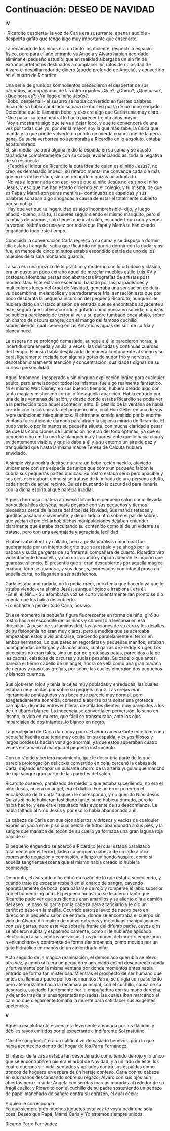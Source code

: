 # Continuación: DESEO DE NAVIDAD
                                 
**IV**

-Ricardito despierta- la voz de Carla era susurrante, apenas audible -despierta gafito que tengo algo muy importante que enseñarte.

La recámara de los niños era un tanto insuficiente, respecto a espacio físico, pero para el año entrante ya Angela y Alvaro habían acordado eliminar el pequeño estudio, que en realidad albergaba un sin fin de extraños artefactos destinados a complacer los ratos de ociosidad de Alvaro el despilfarrador de dinero (apodo preferido de Angela), y convertirlo en el cuarto de Ricardito.

Una serie de gruñidos somnolientos precedieron el despertar de sus párpados, acompañados de las interrogantes ¿Qué?, ¿Como?, ¿Que pasa?, ¿Que hora es?, ¿Ya llego el niño Jesús?.  
-Bobo, despierta!!- el susurro se había convertido en fuertes palabras.  
Ricardito ya había cambiado su cara de morfeo por la de un búho enojado. Detestaba que lo llamaran bobo, y eso era algo que Carla tenía muy claro.  
-Que pasa- su tono neutral lo hacía parecer treinta años mayor.  
-Voy a mostrarte algo que te va a dejar loco, y que te convencerá de una vez por todas que yo, por ser la mayor, soy la que más sabe, la única que manda y la que puede volverte un puñito de mierda cuando me de la perra gana- Su sucia verborrea no asombraba a Ricardito en lo absoluto, estaba acostumbrado.  
El, sin mediar palabra alguna le dio la espalda en su cama y se acostó tapándose completamente con su cobija, evidenciando así toda la negativa de su respuesta.  
-¿Tendrá el idiota de Ricardito la puta idea de quien es el niño Jesús?, no creo, es demasiado imbécil, su retardo mental me convence cada día más que no es mi hermano, sino un recogido o quizás un adoptado.  
-No vas a lograr nada con eso, yo sé que el niño Jesús no es sino el niño Jesús, y eso que me han estado diciendo en el colegio, y tu misma, de que es Papá y Mamá son puras mentiras- continuaba de espaldas y sus palabras sonaban algo ahogadas a causa de estar él totalmente cubierto por su cobija.  
-Hay que ver que tu ingenuidad es algo incomprensible- dijo, y luego añadió -bueno, allá tu, si quieres seguir siendo el mismo mariquito, pero si cambias de parecer, solo tienes que ir al salón, esconderte un rato y verás la verdad, sabrás de una vez por todas que Papá y Mamá te han estado engañando todo este tiempo.

Concluida la conversación Carla regresó a su cama y se dispuso a dormir, ella estaba tranquila, sabia que Ricardito no podría dormir con la duda; y así fue, en menos de cinco minutos estaba escondido detrás de uno de los muebles de la sala montando guardia.

La sala era una mezcla de lo práctico y moderno con lo ortodoxo y clásico, era un gusto un poco extraño aquel de mezclar muebles estilo Luis XV y costosas alfombras persas con abstractas litografías de artistas post modernistas. Este extraño escenario, bañado por las parpadearles y multicolores luces del árbol de Navidad, generaba una sensación de deja-vu decembrina, melancólica y aterradoramete fría; sensación esta que por poco desbarata la pequeña incursión del pequeño Ricardito, aunque sí le hubiera dado un vistazo al salón de entrada que se encontraba adyacente a este, seguro que hubiera corrido y gritado como nunca en su vida, o quizás se hubiera paralizado de terror al ver a su padre tumbado boca abajo, sobre un charco de oscura sangre, con el mango del famoso cuchillo sobresaliendo, cual iceberg en las Antárticas aguas del sur, de su fría y blanca nuca.

La espera no se prolongó demasiado, aunque a él le parecieron horas; la incertidumbre enreda y anula, a veces, las delicadas y continuas cuerdas del tiempo. El ansía había desplazado de manera contundente al sueño y su cara, ligeramente rociada con algunas gotas de sudor frío y nervioso, denotaban claramente atención y concentración, cualidades dignas de su curiosa personalidad.

Aquel fenómeno, inesperado y sin ninguna explicación lógica para cualquier adulto, pero anhelado por todos los infantes, fue algo
realmente fantástico. Ni el mismo Walt Disney, en sus buenos tiempos, hubiera creado algo con tanta magia y misticismo corno lo fue aquella aparición. Había entrado por una de las ventanas del salón, y desde donde estaba Ricardito se podía ver a la perfección todo aquel acontecimiento. El pestillo de la ventana se había corrido con la sola mirada del pequeño niño, cual Huri Geller en una de sus representaciones telequinéticas. El chirriante sonido emitido por la enorme ventana fue suficiente carnada para atraer la sigilosa mirada de Ricardito. El pudo verlo, o por lo menos su pequeña silueta, con mucha claridad a pesar de que las condiciones de iluminación no eran del todo óptimas; ya que el pequeño niño emitía una luz blanquecina y fluorescente que lo hacia clara y evidentemente visible, y que le daba a él y a su entorno un aire de paz y tranquilidad que hasta la misma madre Teresa de Calcuta hubiera envidiado.

A simple vista podría decirse que era un bebe recién nacido, ataviado únicamente con una especie de túnica que como un pequeño faldón le cubría sus pequeñas partes púdicas. Su rostro estaba serio pero apacible y sus ojos escrutaban, como si se tratase de la mirada de una persona adulta, cada rincón de aquel recinto. Quizás buscando la oscuridad para llenarla con la dicha espiritual que parecía irradiar.

Aquella hermosa criatura atravesó flotando el pequeño salón como llevada por sutiles hilos de seda, hasta posarse con sus pequeños y tiernos piecesitos cerca de la base del árbol de Navidad, Sus manos retacas y gorditas pasaban suavemente, y de un lado a otro sobre el par de sobres que yacían al pie del árbol; dichas manipulaciones dejaban entender claramente que estaba oscultando su contenido como si de un vidente se tratase, pero con una aventajada y agraciada facilidad.

El observaba atento y callado, pero aquella parálisis emocional fue quebrantada por un intento de grito que se resbalo y se ahogó por la babosa y sucia garganta de su fraternal compañera de cuarto. Ricardito viró violentamente hacia ella, y con un iracundo y rápido ademán le inquirió que guardase silencio. El presentía que si eran descubiertos por aquella mágica criatura, todo se acabaría, y sus deseos, expresados con infantil prosa en aquella carta, no llegarían a ser satisfechos.

Carla estaba anonadada, no lo podía creer, pero tenía que hacerlo ya que lo estaba viendo, era el niño Jesús, aunque ilógico e irracional, era él.  
-Es él, el Niñ...- Su asombrada voz se corto violentamente tan pronto se dio cuenta que los había descubierto.  
-Lo echaste a perder todo Carla, nos vio.

En ese momento la pequeña figura fluorescente en forma de niño, gíró su rostro hacia el escondite de los niños y comenzó a levitarse en esa dirección. A pesar de su luminosidad, las facciones de su cara y los detalles de su fisionomía no eran muy claros, pero a medida que se acercaba empezaban estos a vislumbrarse, creciendo paralelamente el terror en ambos hermanos. Lo que parecían regordetas y pequeñas manitos, estaban acompañadas de largas y afiladas uñas, cual garras de Freddy Kruger. Los piecesitos no eran tales, sino un par de grotescas patas, parecidas a la de las cabras, calzadas de oscuras y sucias pezuñas. Su cabello que antes parecía el tierno cabello de un ángel, ahora se vela como una gran maraña de negras y grasosas greñas, por
sobre las cuales emergían dos pequeños y blancos cuernos.

Sus ojos eran rojos y tenía la cejas muy pobladas y enredadas, las cuales estaban muy unidas por sobre su pequeña nariz. Las orejas eran ligeramente puntiagudas y su boca que parecía muy normal, pero exageradamente sonreida, comenzó a abrirse para soltar una grotesca carcajada, dejando entrever hileras de afilados dientes, muy parecidos a los de un tiburón blanco. La Inocencia se convertía en perversión, lo sano en insano, la vida en muerte, que fácil se transmutaba, ante los ojos imparciales de dos infantes, lo blanco en negro.

La perplejidad de Carla duro muy poco. El ahora amenazante ente tomó una pequeña hachita que tenía muy oculta en su espalda, y cuyos filosos y largos bordes la hacían ver algo anormal, ya que estos superaban cuatro veces en tamaño al mango del pequeño instrumento.

Con un rápido y certero movimiento, que le descubría parte de lo que parecía prolongación del coxis convertido en cola, cercenó la cabeza de Carla, dejando escapar un pulsante chorro de la arteria yugular que manchó de roja sangre gran parte de las paredes del salón.

Ricardito observó, paralizado de miedo lo que estaba sucediendo, no era el niño Jesús, no era un ángel, era el diablo. Fue un error poner en el encabezado de la carta "a quien le corresponda, y no querido Niño Jesús. Quizás si no lo hubieran fastidiado tanto, si no hubiera dudado, pero lo había hecho, y ese era el resultado más evidente de su desconfianza. Le habla faltado al Niño Jesús y por eso lo había abandonado a él.

La cabeza de Carla con sus ojos abiertos, vidriosos y vacíos de cualquier expresión yacía en el piso cual pelota de fútbol abandonada a sus pies, y la sangre que manaba del tocón de su cuello ya formaba una gran laguna roja bajo de sí.

El pequeño engendro se acercó a Ricardito (el cual estaba paralizado totalmente por el terror), ladeó su pequeña cabeza de un lado a otro expresando negación y compasión, y lanzó un hondo suspiro, como si aquella sangrienta escena que el mismo había creado lo hubiera conmovido.

De pronto, el asustado niño entró en razón de lo que estaba sucediendo, y cuando trato de escapar resbaló en el charco de sangre, cayendo aparatosamente de boca, para bañarse de rojo y romperse el labio superior con el húmedo Impacto. El pequeño monstruo se le acerco tanto que Ricardito pudo ver que sus dientes eran amarillos y su aliento olía a camión del aseo. Le paso su garra por la cabeza para acariciarlo y le dio un cariñoso beso en la mejilla. Ocurrido esto se levitó de nuevo pero en dirección al pequeño salón de entrada, donde se encontraba el cuerpo sin vida de Alvaro. Allí realizó de nuevo extrañas y metódicas manipulaciones con sus garras, pero esta vez sobre la frente del difunto padre, cuyos ojos se abrieron súbita y espasmódicamente, como si le hubieran aplicado electricidad a sus centros nerviosos. Los pulmones del muerto empezaron a ensancharse y contraerse de forma desordenada, como movido por un gato hidráulico en manos de un atolondrado niño.

Acto seguido de la mágica reanimación, el demoníaco querubín se elevo otra vez, y como si fuera un pequeño y agraciado colibrí desapareció rápida y furtivamente por la misma ventana por donde momentos antes había entrado de forma tan misteriosa. Mientras el prospecto de ser humano que antes era llamado padre por los hermanitos Parra, se dirigía con paso lento pero atemorizante hacia la recámara principal, con el cuchillo, causa de su desgracia, sujetado fuertemente por la empuñadura con su mano derecha, y dejando tras de si ensangrentadas pisadas, las cuales iban marcando el camino que ciegamente tomaba la muerte para satisfacer sus exigentes apetencias.

**V**

Aquella escalofriante escena era levemente atenuada por los flácidos y débiles rayos emitidos por el expectante e indiferente Sol matutino.

"Noche sangrienta" era un calificativo demasiado benévolo para lo que había acontecido dentro del hogar de los Parra Fernández.

El interior de la casa estaba tan desordenado como teñido de rojo y lo único que se encontraba en pie era el árbol de Navidad, y a un lado de este, los cuatro cuerpos sin vida, sentados y apilados contra sus espaldas como troncos de hoguera en espera de un hereje confeso. Carla con su cabeza en sus manos descansando sobre su regazo; Alvaro con sus ojos aún abiertos pero sin vida; Angela con sendas marcas moradas al rededor de su frágil cuello; y Ricardito con el cuchillo de su padre sosteniendo un pedazo de papel manchado de sangre contra su corazón, el cual decía:

A quien le corresponda:  
Ya que siempre pido muchos juguetes esta vez te voy a pedir una sola cosa. Deseo que Papá, Mamá Carla y Yo estemos siempre unidos.

Ricardo Parra Fernández
